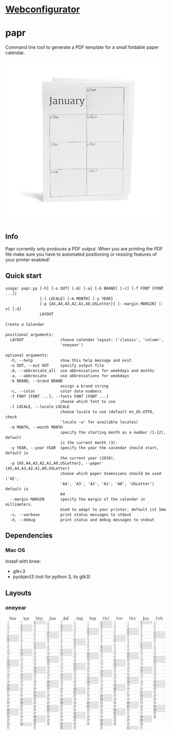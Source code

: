 # [Webconfigurator](http://Calendar.MapOfTea.com/)

# papr

Command line tool to generate a PDF template for a small foldable paper calendar.

![ScreenShot](demo.jpg)

## Info

Papr currently only produces a PDF output. When you are printing the PDF file make sure you have to automated positioning or resizing features of your printer enabled!

## Quick start

    usage: papr.py [-h] [-o OUT] [-A] [-a] [-b BRAND] [-c] [-f FONT [FONT ...]]
                   [-l LOCALE] [-m MONTH] [-y YEAR]
                   [-p {A5,A4,A3,A2,A1,A0,USLetter}] [--margin MARGIN] [-v] [-d]
                   LAYOUT

    Create a Calendar

    positional arguments:
      LAYOUT                choose calendar layout: ('classic', 'column',
                            'oneyear')

    optional arguments:
      -h, --help            show this help message and exit
      -o OUT, --out OUT     specify output file
      -A, --abbreviate_all  use abbreviations for weekdays and months
      -a, --abbreviate      use abbreviations for weekdays
      -b BRAND, --brand BRAND
                            assign a brand string
      -c, --color           color date numbers
      -f FONT [FONT ...], --fonts FONT [FONT ...]
                            choose which font to use
      -l LOCALE, --locale LOCALE
                            choose locale to use (default en_US.UTF8, check
                            'locale -a' for available locales)
      -m MONTH, --month MONTH
                            specify the starting month as a number (1-12), default
                            is the current month (3).
      -y YEAR, --year YEAR  specify the year the calendar should start, default is
                            the current year (2016).
      -p {A5,A4,A3,A2,A1,A0,USLetter}, --paper {A5,A4,A3,A2,A1,A0,USLetter}
                            choose which paper dimensions should be used ('A5',
                            'A4', 'A3', 'A2', 'A1', 'A0', 'USLetter') default is
                            A4
      --margin MARGIN       specify the margin of the calendar in millimeters.
                            Used to adapt to your printer, default ist 5mm
      -v, --verbose         print status messages to stdout
      -d, --debug           print status and debug messages to stdout

## Dependencies

### Mac OS

Install with brew:

+ gtk+3
+ pyobject3 (not for python 3, its gtk3)


## Layouts

### oneyear
![ScreenShot](oneyear_layout.png)
